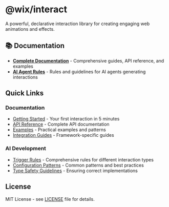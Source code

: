 # @wix/interact

A powerful, declarative interaction library for creating engaging web animations and effects.

## 📚 Documentation

- **[Complete Documentation](docs/)** - Comprehensive guides, API reference, and examples
- **[AI Agent Rules](rules/)** - Rules and guidelines for AI agents generating interactions

## Quick Links

### Documentation
- [Getting Started](docs/guides/getting-started.md) - Your first interaction in 5 minutes
- [API Reference](docs/api/README.md) - Complete API documentation
- [Examples](docs/examples/README.md) - Practical examples and patterns
- [Integration Guides](docs/integration/README.md) - Framework-specific guides

### AI Development
- [Trigger Rules](rules/) - Comprehensive rules for different interaction types
- [Configuration Patterns](rules/README.md) - Common patterns and best practices
- [Type Safety Guidelines](rules/README.md#type-safety-requirements) - Ensuring correct implementations

## License

MIT License - see [LICENSE](LICENSE) file for details. 